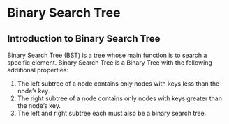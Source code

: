 # Binary Search Tree

## Introduction to Binary Search Tree

Binary Search Tree (BST) is a tree whose main function is to search a specific element.
Binary Search Tree is a Binary Tree with the following additional properties:

1. The left subtree of a node contains only nodes with keys less than the node’s key.
2. The right subtree of a node contains only nodes with keys greater than the node’s key.
3. The left and right subtree each must also be a binary search tree.
